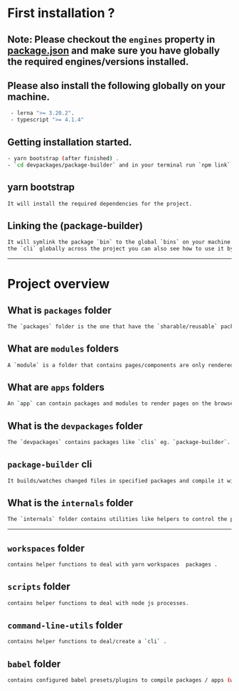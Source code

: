 # First installation ?

## Note: Please checkout the `engines` property in [package.json](./package.json) and make sure you have globally the required engines/versions installed.

## Please also install the following globally on your machine.

```sh
 - lerna ">= 3.20.2".
 - typescript ">= 4.1.4"
```

## Getting installation started.

```sh
- yarn bootstrap (after finished) .
- `cd devpackages/package-builder` and in your terminal run `npm link` .
```

## yarn bootstrap

```sh
It will install the required dependencies for the project.
```

## Linking the (package-builder)

```sh
It will symlink the package `bin` to the global `bins` on your machine so you can use
the `cli` globally across the project you can also see how to use it by running `package-builder --h` in your terminal.
```

---

# Project overview

## What is `packages` folder

```sh
The `packages` folder is the one that have the `sharable/reusable` packages across the project.
```

## What are `modules` folders

```sh
A `module` is a folder that contains pages/components are only rendered in current module.
```

## What are `apps` folders

```sh
An `app` can contain packages and modules to render pages on the browser.
```

## What is the `devpackages` folder

```sh
The `devpackages` contains packages like `clis` eg. `package-builder`.
```

## `package-builder` cli

```sh
It builds/watches changed files in specified packages and compile it with babel.
```

## What is the `internals` folder

```sh
The `internals` folder contains utilities like helpers to control the process (webpack / generators / nodejs process) .
```

---

## `workspaces` folder

```sh
contains helper functions to deal with yarn workspaces  packages .
```

## `scripts` folder

```sh
contains helper functions to deal with node js processes.
```

## `command-line-utils` folder

```sh
contains helper functions to deal/create a `cli` .
```

## `babel` folder

```sh
contains configured babel presets/plugins to compile packages / apps (with webpack) .
```
